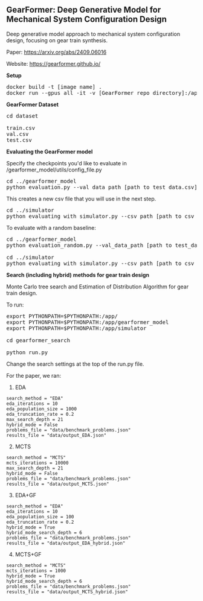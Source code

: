 ## GearFormer: Deep Generative Model for Mechanical System Configuration Design

Deep generative model approach to mechanical system configuration design, focusing on gear train synthesis.

Paper: https://arxiv.org/abs/2409.06016

Website: https://gearformer.github.io/

**Setup**
<pre>
docker build -t [image name] .
docker run --gpus all -it -v [GearFormer repo directory]:/app gearformer
</pre>

**GearFormer Dataset**
<pre>
cd dataset

train.csv
val.csv
test.csv
</pre>

**Evaluating the GearFormer model**

Specify the checkpoints you'd like to evaluate in /gearformer_model/utils/config_file.py

<pre>
cd ../gearformer_model
python evaluation.py --val_data_path [path to test_data.csv]
</pre>

This creates a new csv file that you will use in the next step.

<pre>
cd ../simulator
python evaluating_with_simulator.py --csv_path [path to csv file generated in the above step]
</pre>

To evaluate with a random baseline:

<pre>
cd ../gearformer_model
python evaluation_random.py --val_data_path [path to test_data.csv]

cd ../simulator
python evaluating_with_simulator.py --csv_path [path to csv file generated in the above]
</pre>


**Search (including hybrid) methods for gear train design**

Monte Carlo tree search and Estimation of Distribution Algorithm for gear train design.

To run:

<pre>
export PYTHONPATH=$PYTHONPATH:/app/
export PYTHONPATH=$PYTHONPATH:/app/gearformer_model
export PYTHONPATH=$PYTHONPATH:/app/simulator

cd gearformer_search

python run.py
</pre>

Change the search settings at the top of the run.py file.

For the paper, we ran:
1. EDA
```
search_method = "EDA"
eda_iterations = 10
eda_population_size = 1000
eda_truncation_rate = 0.2
max_search_depth = 21
hybrid_mode = False
problems_file = "data/benchmark_problems.json"
results_file = "data/output_EDA.json"
```
2. MCTS
```
search_method = "MCTS"
mcts_iterations = 10000
max_search_depth = 21
hybrid_mode = False
problems_file = "data/benchmark_problems.json"
results_file = "data/output_MCTS.json"
```
3. EDA+GF
```
search_method = "EDA"
eda_iterations = 10
eda_population_size = 100
eda_truncation_rate = 0.2
hybrid_mode = True
hybrid_mode_search_depth = 6
problems_file = "data/benchmark_problems.json"
results_file = "data/output_EDA_hybrid.json"
```
4. MCTS+GF
```
search_method = "MCTS"
mcts_iterations = 1000
hybrid_mode = True
hybrid_mode_search_depth = 6
problems_file = "data/benchmark_problems.json"
results_file = "data/output_MCTS_hybrid.json"
```
